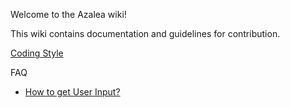 Welcome to the Azalea wiki!

This wiki contains documentation and guidelines for contribution.

[Coding Style](Coding-Style)

FAQ
- [How to get User Input?](Getting-Input)